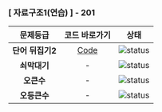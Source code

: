 ### [ 자료구조1(연습) ] - 201

| 문제등급 | 코드 바로가기 | 상태 |
| :-: | :-: | :-: |
| **단어 뒤집기2** | [Code](./_17413/Main.java) | ![status][PREPARING] |
| **쇠막대기** | - | ![status][PREPARING] |
| **오큰수** | - | ![status][PREPARING] |
| **오등큰수** | - | ![status][PREPARING] |

[PREPARING]: https://img.shields.io/badge/-준비%20중-B31B1B
[DOING]: https://img.shields.io/badge/-진행%20중-31AE0F
[DONE]: https://img.shields.io/badge/-완%20료-006EBD